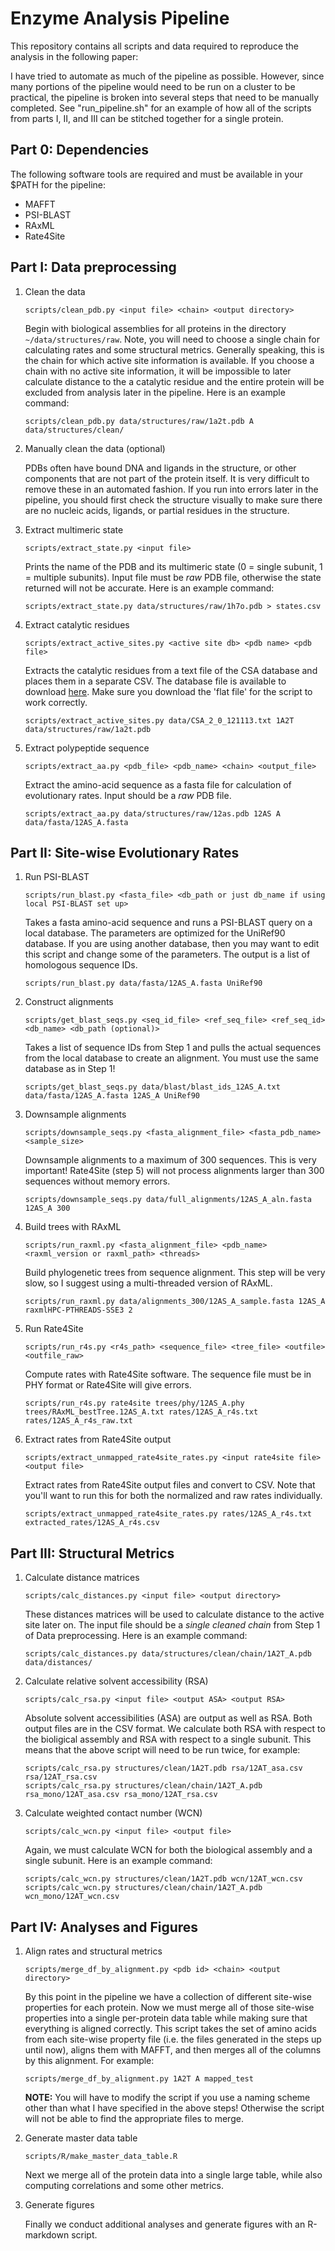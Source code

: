 # Enzyme Analysis Pipeline
This repository contains all scripts and data required to reproduce the analysis in the following paper:


I have tried to automate as much of the pipeline as possible. However, since many portions of the pipeline would need to be run on a cluster to be practical, the pipeline is broken into several steps that need to be manually completed. See "run_pipeline.sh" for an example of how all of the scripts from parts I, II, and III can be stitched together for a single protein.

## Part 0: Dependencies

The following software tools are required and must be available in your $PATH for the pipeline:

- MAFFT
- PSI-BLAST
- RAxML
- Rate4Site

## Part I: Data preprocessing

1.  Clean the data
    
    `scripts/clean_pdb.py <input file> <chain> <output directory>`
         
    Begin with biological assemblies for all proteins in the directory `~/data/structures/raw`. Note, you will need to choose a single chain for calculating rates and some structural metrics. Generally speaking, this is the chain for which active site information is available. If you choose a chain with no active site information, it will be impossible to later calculate distance to the a catalytic residue and the entire protein will be excluded from analysis later in the pipeline. Here is an example command:
         
    `scripts/clean_pdb.py data/structures/raw/1a2t.pdb A data/structures/clean/`

2.  Manually clean the data (optional)
    
    PDBs often have bound DNA and ligands in the structure, or other components that are not part of the protein itself. It is very difficult to remove these in an automated fashion. If you run into errors later in the pipeline, you should first check the structure visually to make sure there are no nucleic acids, ligands, or partial residues in the structure.

3.  Extract multimeric state

    `scripts/extract_state.py <input file>`
    
    Prints the name of the PDB and its multimeric state (0 = single subunit, 1 = multiple subunits). Input file must be _raw_ PDB file, otherwise the state returned will not be accurate. Here is an example command:
    
    `scripts/extract_state.py data/structures/raw/1h7o.pdb > states.csv`

4. Extract catalytic residues
   
   `scripts/extract_active_sites.py <active site db> <pdb name> <pdb file>`
   
   Extracts the catalytic residues from a text file of the CSA database and places them in a separate CSV. The database file is available to download [here](https://www.ebi.ac.uk/thornton-srv/databases/CSA/Downloads.php). Make sure you download the 'flat file' for the script to work correctly. 
    
   `scripts/extract_active_sites.py data/CSA_2_0_121113.txt 1A2T data/structures/raw/1a2t.pdb`
   
5. Extract polypeptide sequence
   
   `scripts/extract_aa.py <pdb_file> <pdb_name> <chain> <output_file>`
   
   Extract the amino-acid sequence as a fasta file for calculation of evolutionary rates. Input should be a _raw_ PDB file.
   
   `scripts/extract_aa.py data/structures/raw/12as.pdb 12AS A data/fasta/12AS_A.fasta`

## Part II: Site-wise Evolutionary Rates

1. Run PSI-BLAST

   `scripts/run_blast.py <fasta_file> <db_path or just db_name if using local PSI-BLAST set up>`
   
   Takes a fasta amino-acid sequence and runs a PSI-BLAST query on a local database. The parameters are optimized for the UniRef90 database. If you are using another database, then you may want to edit this script and change some of the parameters. The output is a list of homologous sequence IDs.
   
   `scripts/run_blast.py data/fasta/12AS_A.fasta UniRef90`
   
2. Construct alignments
   
   `scripts/get_blast_seqs.py <seq_id_file> <ref_seq_file> <ref_seq_id> <db_name> <db_path (optional)>`
   
   Takes a list of sequence IDs from Step 1 and pulls the actual sequences from the local database to create an alignment. You must use the same database as in Step 1!
   
   `scripts/get_blast_seqs.py data/blast/blast_ids_12AS_A.txt data/fasta/12AS_A.fasta 12AS_A UniRef90`
   
3. Downsample alignments

   `scripts/downsample_seqs.py <fasta_alignment_file> <fasta_pdb_name> <sample_size>`
   
   Downsample alignments to a maximum of 300 sequences. This is very important! Rate4Site (step 5) will not process alignments larger than 300 sequences without memory errors.
   
   `scripts/downsample_seqs.py data/full_alignments/12AS_A_aln.fasta 12AS_A 300`

4. Build trees with RAxML
   
   `scripts/run_raxml.py <fasta_alignment_file> <pdb_name> <raxml_version or raxml_path> <threads>`
   
   Build phylogenetic trees from sequence alignment. This step will be very slow, so I suggest using a multi-threaded version of RAxML.
   
   `scripts/run_raxml.py data/alignments_300/12AS_A_sample.fasta 12AS_A raxmlHPC-PTHREADS-SSE3 2`
   
5. Run Rate4Site
   
   `scripts/run_r4s.py <r4s_path> <sequence_file> <tree_file> <outfile> <outfile_raw>`
   
   Compute rates with Rate4Site software. The sequence file must be in PHY format or Rate4Site will give errors.
   
   `scripts/run_r4s.py rate4site trees/phy/12AS_A.phy trees/RAxML_bestTree.12AS_A.txt rates/12AS_A_r4s.txt rates/12AS_A_r4s_raw.txt`
   
6. Extract rates from Rate4Site output
   
   `scripts/extract_unmapped_rate4site_rates.py <input rate4site file> <output file>`
   
   Extract rates from Rate4Site output files and convert to CSV. Note that you'll want to run this for both the normalized and raw rates individually.
   
   `scripts/extract_unmapped_rate4site_rates.py rates/12AS_A_r4s.txt extracted_rates/12AS_A_r4s.csv`
   
   
## Part III: Structural Metrics

1.  Calculate distance matrices
    
    `scripts/calc_distances.py <input file> <output directory>`
    
    These distances matrices will be used to calculate distance to the active site later on. The input file should be a _single cleaned chain_ from Step 1 of Data preprocessing. Here is an example command:
    
    `scripts/calc_distances.py data/structures/clean/chain/1A2T_A.pdb data/distances/`
     
2.  Calculate relative solvent accessibility (RSA)
    
    `scripts/calc_rsa.py <input file> <output ASA> <output RSA>`
    
    Absolute solvent accessibilities (ASA) are output as well as RSA. Both output files are in the CSV format. We calculate both RSA with respect to the bioligical assembly and RSA with respect to a single subunit. This means that the above script will need to be run twice, for example:
    ```
    scripts/calc_rsa.py structures/clean/1A2T.pdb rsa/12AT_asa.csv rsa/12AT_rsa.csv
    scripts/calc_rsa.py structures/clean/chain/1A2T_A.pdb rsa_mono/12AT_asa.csv rsa_mono/12AT_rsa.csv
    ```
    
3.  Calculate weighted contact number (WCN)
    
    `scripts/calc_wcn.py <input file> <output file>`
    
    Again, we must calculate WCN for both the biological assembly and a single subunit. Here is an example command:
    ```
    scripts/calc_wcn.py structures/clean/1A2T.pdb wcn/12AT_wcn.csv
    scripts/calc_wcn.py structures/clean/chain/1A2T_A.pdb wcn_mono/12AT_wcn.csv
    ```
     
## Part IV: Analyses and Figures

1.  Align rates and structural metrics
    
    `scripts/merge_df_by_alignment.py <pdb id> <chain> <output directory>`
    
    By this point in the pipeline we have a collection of different site-wise properties for each protein. Now we must merge all of those site-wise properties into a single per-protein data table while making sure that everything is aligned correctly. This script takes the set of amino acids from each site-wise property file (i.e. the files generated in the steps up until now), aligns them with MAFFT, and then merges all of the columns by this alignment. For example:
    
    `scripts/merge_df_by_alignment.py 1A2T A mapped_test`
    
    **NOTE:** You will have to modify the script if you use a naming scheme other than what I have specified in the above steps! Otherwise the script will not be able to find the appropriate files to merge.
    
2.  Generate master data table
    
    `scripts/R/make_master_data_table.R`
    
    Next we merge all of the protein data into a single large table, while also computing correlations and some other metrics.
    
3.  Generate figures

    Finally we conduct additional analyses and generate figures with an R-markdown script.
